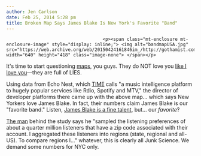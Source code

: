 ```yaml
---
author: Jen Carlson
date: Feb 25, 2014 5:28 pm
title: Broken Map Says James Blake Is New York's Favorite "Band"
---
```


	
										<p><span class="mt-enclosure mt-enclosure-image" style="display: inline;"> <img alt="bandmapUSA.jpg" src="https://web.archive.org/web/20150424161846im_/http://gothamist.com/attachments/arts_jen/bandmapUSA.jpg" width="640" height="418" class="image-none"> </span></p>

<p>It&apos;s time to start questioning <a href="https://web.archive.org/web/20150424161846/http://gothamist.com/tags/maps">maps</a>, you guys. They do NOT love you <a href="https://web.archive.org/web/20150424161846/http://www.youtube.com/watch?v=oIIxlgcuQRU">like I love you</a>&#x2014;they are full of LIES. </p>

<p>Using data from Echo Nest, which <a href="https://web.archive.org/web/20150424161846/http://newsfeed.time.com/2014/02/25/here-is-a-map-of-every-states-favorite-band/#ixzz2uNGOSGVa">TIME</a> calls &quot;a music intelligence platform to hugely popular services like Rdio, Spotify and MTV,&quot; the director of developer platforms there came up with the above map... which says New Yorkers love James Blake. In fact, their numbers claim James Blake is our &quot;favorite band.&quot; Listen, <a href="https://web.archive.org/web/20150424161846/http://www.stereogum.com/1666480/james-blake-teases-kanye-collab/news/">James Blake is a fine talent</a>, but... our <em>favorite</em>? </p>

<p><a href="https://web.archive.org/web/20150424161846/http://musicmachinery.com/2014/02/25/exploring-regional-listening-preferences/">The man</a> behind the study says he &quot;sampled the listening preferences of about a quarter million listeners that have a zip code associated with their account. I aggregated these listeners into regions (state, regional and all-US). To compare regions I...&quot; whatever, this is clearly all Junk Science. We demand some numbers for NYC only.</p>					
										
									
				